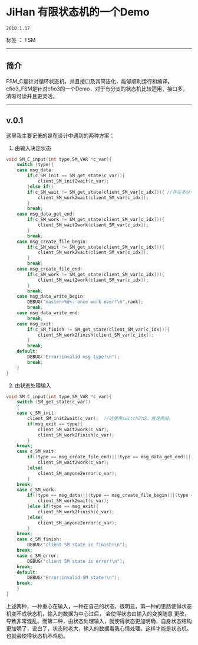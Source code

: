 ﻿# JiHan   有限状态机的一个Demo
    2018.1.17
标签 ： FSM

---
## 简介
FSM_C是针对循环状态机，并且接口及其简洁化，能够顺利运行和编译。
cfio3_FSM是针对cfio3的一个Demo，对于有分支的状态机比较适用，接口多，清晰可读并且更灵活。

 
----------
## v.0.1
这里我主要记录的是在设计中遇到的两种方案：
 1. 由输入决定状态
```cpp
void SM_C_input(int type,SM_VAR *c_var){
    switch (type){
    case msg_data:
        if(c_SM_init == SM_get_state(c_var)){
            client_SM_init2wait(c_var);
        }else if()
        if(c_SM_wait != SM_get_state(client_SM_var[c_idx])){ //存在多对一的情况
            client_SM_work2wait(client_SM_var[c_idx]);
        }
        break;    
    case msg_data_get_end:
        if(c_SM_work != SM_get_state(client_SM_var[c_idx])){
            client_SM_wait2work(client_SM_var[c_idx]);
        }
        break;    
    case msg_create_file_begin:
        if(c_SM_wait != SM_get_state(client_SM_var[c_idx])){
            client_SM_work2wait(client_SM_var[c_idx]);
        }
        break;    
    case msg_create_file_end:
        if(c_SM_work != SM_get_state(client_SM_var[c_idx])){
            client_SM_wait2work(client_SM_var[c_idx]);
        }
        break;    
    case msg_data_write_begin:
        DEBUG("master>%d<: once work over!\n",rank);
        break;    
    case msg_data_write_end:
        break;    
    case msg_exit:
        if(c_SM_finish != SM_get_state(client_SM_var[c_idx])){
            client_SM_work2finish(client_SM_var[c_idx]);
        }
        break;
    default:
        DEBUG("Error:invalid msg type!\n");
        break;
    }
}
```
 2. 由状态处理输入
```cpp
void SM_C_input(int type,SM_VAR *c_var){
    switch (SM_get_state(c_var))
	{
	case c_SM_init:
		client_SM_init2wait(c_var);  //这里用switch的话，就是两层。
		if(msg_exit == type){
			client_SM_wait2work(c_var);
			client_SM_work2finish(c_var);
		}
	break;    
	case c_SM_wait:
		if((type == msg_create_file_end)||(type == msg_data_get_end)||(type == msg_data_write_end)){
			client_SM_wait2work(c_var);
		}else{
			client_SM_anyone2error(c_var);
		}
	break;    
	case c_SM_work:
		if((type == msg_data)||(type == msg_create_file_begin)||(type == msg_data_write_begin)){
			client_SM_work2wait(c_var);
		}else if(type == msg_exit){
			client_SM_work2finish(c_var);
		}else{
			client_SM_anyone2error(c_var);
		}
	break;    
	case c_SM_finish:
		DEBUG("client SM state is finish!\n");
	break;
	case c_SM_error:
		DEBUG("client SM state is error!\n");
	break;    
	default:
		DEBUG("Error:invalid SM state!\n");
	break;
	}
}
``` 
上述两种，一种重心在输入，一种在自己的状态，很明显，第一种的思路使得状态机变不成状态机，输入的数据为中心过后， 会使得状态由输入的变换随意 更改，导致非常混乱。而第二种，由状态处理输入，就使得状态更加明确，自身状态结构更加明了，说白了，状态时老大，输入的数据看我心情处理。这样才能是状态机。也就会使得状态机不鸡肋。